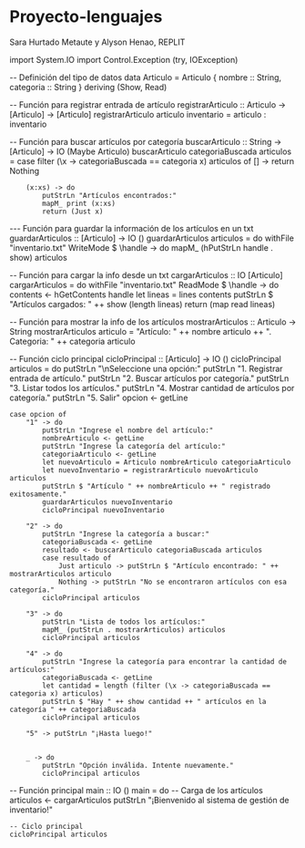 # Proyecto-lenguajes
Sara Hurtado Metaute y Alyson Henao, REPLIT

import System.IO
import Control.Exception (try, IOException)

-- Definición del tipo de datos
data Articulo = Articulo {
    nombre :: String,
    categoria :: String
  } deriving (Show, Read)

-- Función para registrar entrada de artículo
registrarArticulo :: Articulo -> [Articulo] -> [Articulo]
registrarArticulo articulo inventario = articulo : inventario

-- Función para buscar artículos por categoría
buscarArticulo :: String -> [Articulo] -> IO (Maybe Articulo)
buscarArticulo categoriaBuscada articulos =
    case filter (\x -> categoriaBuscada == categoria x) articulos of
        [] -> return Nothing

        (x:xs) -> do
            putStrLn "Artículos encontrados:"
            mapM_ print (x:xs)
            return (Just x)


--- Función para guardar la información de los artículos en un txt
guardarArticulos :: [Articulo] -> IO ()
guardarArticulos articulos = do
    withFile "inventario.txt" WriteMode $ \handle -> do
        mapM_ (hPutStrLn handle . show) articulos
    

-- Función para cargar la info desde un txt
cargarArticulos :: IO [Articulo]
cargarArticulos = do
    withFile "inventario.txt" ReadMode $ \handle -> do
        contents <- hGetContents handle
        let lineas = lines contents
        putStrLn $ "Artículos cargados: " ++ show (length lineas)
        return (map read lineas)
    

-- Función para mostrar la info de los artículos
mostrarArticulos :: Articulo -> String
mostrarArticulos articulo =
    "Artículo: " ++ nombre articulo ++ ". Categoria: " ++ categoria articulo



-- Función ciclo principal
cicloPrincipal :: [Articulo] -> IO ()
cicloPrincipal articulos = do
    putStrLn "\nSeleccione una opción:"
    putStrLn "1. Registrar entrada de artículo."
    putStrLn "2. Buscar artículos por categoría."
    putStrLn "3. Listar todos los artículos."
    putStrLn "4. Mostrar cantidad de artículos por categoría."
    putStrLn "5. Salir"
    opcion <- getLine

    case opcion of
        "1" -> do
            putStrLn "Ingrese el nombre del artículo:"
            nombreArticulo <- getLine
            putStrLn "Ingrese la categoría del artículo:"
            categoriaArticulo <- getLine
            let nuevoArticulo = Articulo nombreArticulo categoriaArticulo
            let nuevoInventario = registrarArticulo nuevoArticulo articulos
            putStrLn $ "Artículo " ++ nombreArticulo ++ " registrado exitosamente."
            guardarArticulos nuevoInventario
            cicloPrincipal nuevoInventario

        "2" -> do
            putStrLn "Ingrese la categoría a buscar:"
            categoriaBuscada <- getLine
            resultado <- buscarArticulo categoriaBuscada articulos
            case resultado of
                Just articulo -> putStrLn $ "Artículo encontrado: " ++ mostrarArticulos articulo
                Nothing -> putStrLn "No se encontraron artículos con esa categoría."
            cicloPrincipal articulos

        "3" -> do
            putStrLn "Lista de todos los artículos:"
            mapM_ (putStrLn . mostrarArticulos) articulos
            cicloPrincipal articulos

        "4" -> do
            putStrLn "Ingrese la categoría para encontrar la cantidad de artículos:"
            categoriaBuscada <- getLine
            let cantidad = length (filter (\x -> categoriaBuscada == categoria x) articulos)
            putStrLn $ "Hay " ++ show cantidad ++ " artículos en la categoría " ++ categoriaBuscada
            cicloPrincipal articulos

        "5" -> putStrLn "¡Hasta luego!"
        

        _ -> do
            putStrLn "Opción inválida. Intente nuevamente."
            cicloPrincipal articulos

-- Función principal
main :: IO ()
main = do
    -- Carga de los artículos
    articulos <- cargarArticulos
    putStrLn "¡Bienvenido al sistema de gestión de inventario!"

    -- Ciclo principal
    cicloPrincipal articulos
